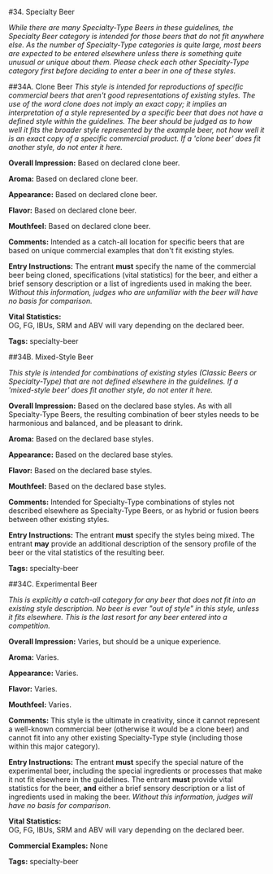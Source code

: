 #34. Specialty Beer

*While there are many Specialty-Type Beers in these guidelines, the Specialty Beer category is intended for those beers that do not fit anywhere else. As the number of Specialty-Type categories is quite large, most beers are expected to be entered elsewhere unless there is something quite unusual or unique about them. Please check each other Specialty-Type category first before deciding to enter a beer in one of these styles.*

##34A. Clone Beer
*This style is intended for reproductions of specific commercial beers that aren't good representations of existing styles. The use of the word _clone_ does _not_ imply _an exact copy_; it implies an interpretation of a style represented by a specific beer that does not have a defined style within the guidelines. The beer should be judged as to how well it fits the broader style represented by the example beer, not how well it is an exact copy of a specific commercial product. If a 'clone beer' does fit another style, do not enter it here.*

**Overall Impression:** Based on declared clone beer.

**Aroma:** Based on declared clone beer.

**Appearance:** Based on declared clone beer.

**Flavor:** Based on declared clone beer.

**Mouthfeel:** Based on declared clone beer.

**Comments:** Intended as a catch-all location for specific beers that are based on unique commercial examples that don't fit existing styles.

**Entry Instructions:** The entrant **must** specify the name of the commercial beer being cloned, specifications (vital statistics) for the beer, and either a brief sensory description or a list of ingredients used in making the beer. *Without this information, judges who are unfamiliar with the beer will have no basis for comparison.*

**Vital Statistics:**  
OG, FG, IBUs, SRM and ABV will vary depending on the declared beer.

**Tags:** specialty-beer

##34B. Mixed-Style Beer

*This style is intended for combinations of existing styles (Classic Beers or Specialty-Type) that are not defined elsewhere in the guidelines. If a 'mixed-style beer' does fit another style, do not enter it here.* 

**Overall Impression:** Based on the declared base styles. As with all Specialty-Type Beers, the resulting combination of beer styles needs to be harmonious and balanced, and be pleasant to drink.

**Aroma:** Based on the declared base styles.

**Appearance:** Based on the declared base styles.

**Flavor:** Based on the declared base styles.

**Mouthfeel:** Based on the declared base styles.

**Comments:** Intended for Specialty-Type combinations of styles not described elsewhere as Specialty-Type Beers, or as hybrid or fusion beers between other existing styles.

**Entry Instructions:** The entrant **must** specify the styles being mixed. The entrant **may** provide an additional description of the sensory profile of the beer or the vital statistics of the resulting beer.

**Tags:** specialty-beer

##34C. Experimental Beer

*This is explicitly a catch-all category for any beer that does not fit into an existing style description. No beer is ever "out of style" in this style, unless it fits elsewhere. This is the last resort for any beer entered into a competition.*

**Overall Impression:** Varies, but should be a unique experience.

**Aroma:** Varies.

**Appearance:** Varies.

**Flavor:** Varies.

**Mouthfeel:** Varies.

**Comments:** This style is the ultimate in creativity, since it cannot represent a well-known commercial beer (otherwise it would be a clone beer) and cannot fit into any other existing Specialty-Type style (including those within this major category).

**Entry Instructions:** The entrant **must** specify the special nature of the experimental beer, including the special ingredients or processes that make it not fit elsewhere in the guidelines. The entrant **must** provide vital statistics for the beer, **and** either a brief sensory description or a list of ingredients used in making the beer. *Without this information, judges will have no basis for comparison.*

**Vital Statistics:**  
OG, FG, IBUs, SRM and ABV will vary depending on the declared beer.

**Commercial Examples:** None

**Tags:** specialty-beer